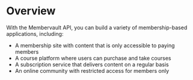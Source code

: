 # Overview

With the Membervault API, you can build a variety of membership-based
applications, including:

- A membership site with content that is only accessible to paying members
- A course platform where users can purchase and take courses
- A subscription service that delivers content on a regular basis
- An online community with restricted access for members only
